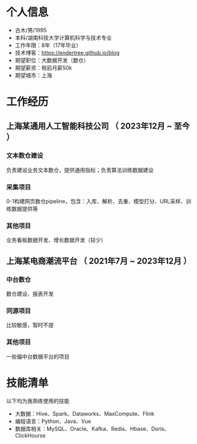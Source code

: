 # 个人信息

- 古木/男/1995
- 本科/湖南科技大学计算机科学与技术专业
- 工作年限：8年（17年毕业）
- 技术博客：https://endertree.github.io/blog
- 期望职位：大数据开发（数仓）
- 期望薪资：税前月薪50k
- 期望城市：上海

# 工作经历
## 上海某通用人工智能科技公司 （ 2023年12月 ~ 至今 ）

### 文本数仓建设

负责建设业务文本数仓，提供通用指标；负责算法训练数据建设

### 采集项目

0-1构建网页数仓pipeline，包含：入库、解析、去重、模型打分、URL采样、训练数据提供等

### 其他项目

业务看板数据开发、增长数据开发（较少）

## 上海某电商潮流平台 （ 2021年7月 ~ 2023年12月 ）

### 中台数仓

数仓建设、报表开发

### 同源项目

比较敏感，暂时不提

### 其他项目

一些偏中台数据平台的项目

# 技能清单

以下均为我熟练使用的技能
- 大数据：Hive、Spark、Dataworks、MaxCompute、Flink
- 编程语言：Python、Java、Vue
- 数据库相关：MySQL、Oracle、Kafka、Redis、Hbase、Doris、ClickHourse
